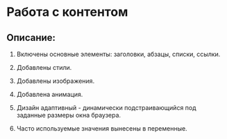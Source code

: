 # Работа с контентом

## Описание:

1. Включены основные элементы: заголовки, абзацы, списки, ссылки.

2. Добавлены стили.

3. Добавлены изображения.

4. Добавлена анимация.

5. Дизайн адаптивный - динамически подстраивающийся под заданные размеры окна браузера.

6. Часто используемые значения вынесены в переменные.
